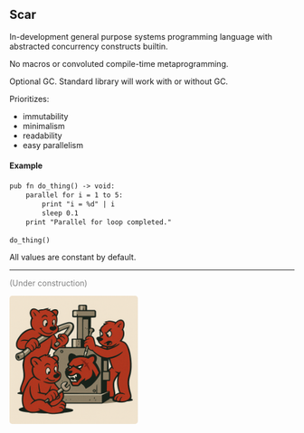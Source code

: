 ## Scar

In-development general purpose systems programming language with abstracted concurrency constructs builtin.

No macros or convoluted compile-time metaprogramming.

Optional GC. Standard library will work with or without GC.

Prioritizes:

-  immutability
-  minimalism
-  readability
-  easy parallelism

#### Example

```scar
pub fn do_thing() -> void:
    parallel for i = 1 to 5:
        print "i = %d" | i
        sleep 0.1
    print "Parallel for loop completed."

do_thing()
```

All values are constant by default.

---

<font color="grey">(Under construction)</font>

<img src="assets/wip.png" style="border-radius: 5px;" width=45%>
